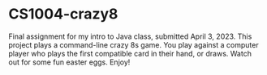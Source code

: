 # CS1004-crazy8
Final assignment for my intro to Java class, submitted April 3, 2023.
This project plays a command-line crazy 8s game. You play against a computer 
player who plays the first compatible card in their hand, or draws. Watch out
for some fun easter eggs. Enjoy!
